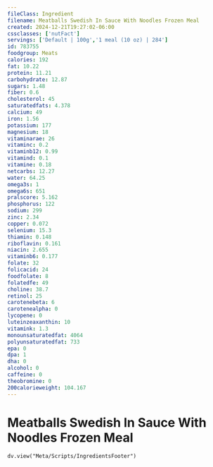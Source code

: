 ```yaml
---
fileClass: Ingredient
filename: Meatballs Swedish In Sauce With Noodles Frozen Meal
created: 2024-12-21T19:27:02-06:00
cssclasses: ['nutFact']
servings: ['Default | 100g','1 meal (10 oz) | 284']
id: 783755
foodgroup: Meats
calories: 192
fat: 10.22
protein: 11.21
carbohydrate: 12.87
sugars: 1.48
fiber: 0.6
cholesterol: 45
saturatedfats: 4.378
calcium: 49
iron: 1.56
potassium: 177
magnesium: 18
vitaminarae: 26
vitaminc: 0.2
vitaminb12: 0.99
vitamind: 0.1
vitamine: 0.18
netcarbs: 12.27
water: 64.25
omega3s: 1
omega6s: 651
pralscore: 5.162
phosphorus: 122
sodium: 299
zinc: 2.34
copper: 0.072
selenium: 15.3
thiamin: 0.148
riboflavin: 0.161
niacin: 2.655
vitaminb6: 0.177
folate: 32
folicacid: 24
foodfolate: 8
folatedfe: 49
choline: 38.7
retinol: 25
carotenebeta: 6
carotenealpha: 0
lycopene: 0
luteinzeaxanthin: 10
vitamink: 1.3
monounsaturatedfat: 4064
polyunsaturatedfat: 733
epa: 0
dpa: 1
dha: 0
alcohol: 0
caffeine: 0
theobromine: 0
200calorieweight: 104.167
---
```


# Meatballs Swedish In Sauce With Noodles Frozen Meal

```dataviewjs
dv.view("Meta/Scripts/IngredientsFooter")
```